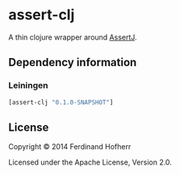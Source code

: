 # assert-clj

A thin clojure wrapper around
[AssertJ](http://joel-costigliola.github.io/assertj/).

## Dependency information

### Leiningen

```clojure
[assert-clj "0.1.0-SNAPSHOT"]
```

## License

Copyright © 2014 Ferdinand Hofherr

Licensed under the Apache License, Version 2.0.
